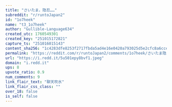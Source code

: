 ```yaml
---
title: "さいたま，隐忍……"
subreddit: "r/runtoJapan2"
id: "1o7heek"
name: "t3_1o7heek"
author: "Gullible-Language634"
created_utc: 1760549301
created_key: "251015172821"
capture_ts: "251016015143"
content_sha256: "1c4283dfe8253f2717fbda5ad4e16e0420a793025d5e2cfc8a6cce8856dd8ed2"
permalink: "https://reddit.com/r/runtoJapan2/comments/1o7heek/さいたま隐忍/"
url: "https://i.redd.it/5u501epy8bvf1.jpeg"
domain: "i.redd.it"
ups: 8
upvote_ratio: 0.9
num_comments: 9
link_flair_text: "聊天吹水"
link_flair_css_class: ""
over_18: false
is_self: false
---
```


